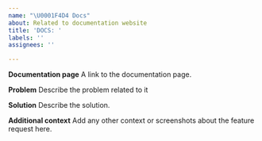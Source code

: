 ```yaml
---
name: "\U0001F4D4 Docs"
about: Related to documentation website
title: 'DOCS: '
labels: ''
assignees: ''

---
```


**Documentation page**
A link to the documentation page.

**Problem**
Describe the problem related to it

**Solution**
Describe the solution.

**Additional context**
Add any other context or screenshots about the feature request here.
